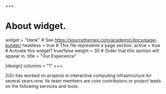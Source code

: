 +++
# About widget.
widget = "blank"  # See https://sourcethemes.com/academic/docs/page-builder/
headless = true  # This file represents a page section.
active = true  # Activate this widget? true/false
weight = 30  # Order that this section will appear in.
title = "Our Experience"

[design]
  columns = "1"
+++

2i2c has worked on projects in interactive computing infrastructure for several
years now. Its team members are core contributors or project leads on the following services and tools:
